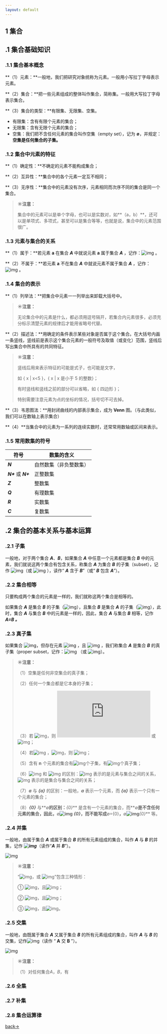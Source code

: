 ```yaml
---
layout: default
---
```


## 1 集合

## .1 集合基础知识

### .1.1 集合基本概念

**（1）元素：**一般地，我们把研究对象统称为元素。一般用小写拉丁字母表示元素。

**（2）集合：**把一些元素组成的整体叫作集合，简称集。一般用大写拉丁字母表示集合。

**（3）集合的类型：**有限集、无限集、空集。

- 有限集：含有有限个元素的集合；
- 无限集：含有无限个元素的集合；
- 空集：我们把不含任何元素的集合叫作空集（empty set），记为 **∅**，并规定：**空集是任何集合的子集。**



### .1.2 集合中元素的特征

**（1）确定性：**不确定的元素不能构成集合；

**（2）互异性：**集合中的各个元素一定互不相同；

**（3）无序性：**集合中的元素没有次序，元素相同而次序不同的集合是同一个集合。

> **☀注意：**
>
> 集合中的元素可以是单个字母，也可以是实数对，如**（a，b）**，还可以是单项式、多项式，甚至可以是集合等等，也就是说，集合中的元素范围很广。



### .1.3 元素与集合的关系

**（1）属于：**若元素 **a** 在集合 ***A*** 中就说元素 **a** 属于集合 ***A*** ，记作：![img](https://latex.codecogs.com/svg.latex?a%20\in%20A) 。

**（2）不属于：**若元素 **a** 不在集合 ***A*** 中就说元素不属于集合 ***A*** ，记作：![img](https://latex.codecogs.com/svg.latex?a%20\notin%20A) 。



### .1.4 集合的表示

**（1）列举法：**把集合中元素一一列举出来卸载大括号中。

> **☀注意：**
>
> 无论集合中的元素是什么，都必须用逗号隔开，若集合内元素很多，必须充分标示清楚元素的规律后才能用省略号代替。

**（2）描述法：**用确定的条件表示某些对象是否属于这个集合。在大括号内画一条竖线，竖线前是表示这个集合元素的一般符号及取值（或变化）范围，竖线后写出集合中所具有的共同特征。

> **☀注意：**
>
> 竖线后用来表示特征的可能是式子，也可能是文字，
>
> 如 { x | x<5 }，{ x | x 是小于 5 的整数}；
>
> 有时竖线和竖线之前的部分可以省略，如 { 四边形 }；
>
> 特别需要注意元素为点的坐标的情况，括号切不可去掉。

**（3）韦恩图法：**用封闭曲线的内部表示集合，成为 **Venn** 图。（与此类似，我们可以在数轴上表示集合）

**（4）**当集合中的元素为一系列的连续实数时，还常常用数轴或区间来表示。



### .1.5 常用数集的符号

| **符号**              | **数集的含义**         |
| --------------------- | ---------------------- |
| ***N***               | 自然数集（非负整数集） |
| ***N\**** 或 ***N+*** | 正整数集               |
| ***Z***               | 整数集                 |
| ***Q***               | 有理数集               |
| ***R***               | 实数集                 |
| ***C***               | 复数集                 |



## .2 集合的基本关系与基本运算



### .2.1 子集

一般地，对于两个集合 ***A***、***B***，如果集合 ***A*** 中任意一个元素都是集合 ***B*** 中的元素，我们就说这两个集合有包含关系，称集合 ***A*** 为集合 ***B*** 的子集（subset），记作 ![img](https://latex.codecogs.com/svg.latex?A%20\subseteq%20B)（或 ![img](https://latex.codecogs.com/svg.latex?B%20\supseteq%20A) ），读作“ ***A*** 含于 ***B***”（或“ ***B*** 包含 ***A***”）。



### .2.2 集合相等

只要构成两个集合的元素是一样的，我们就称这两个集合是相等的。

如果集合 ***A*** 是集合 ***B*** 的子集（![img](https://latex.codecogs.com/svg.latex?A%20\subseteq%20B)），且集合 ***B*** 是集合 ***A*** 的子集（![img](https://latex.codecogs.com/svg.latex?B%20\subseteq%20A)），此时，集合 ***A*** 与集合 ***B*** 中的元素是一样的，因此，集合 ***A*** 与集合 ***B*** 相等，记作 ***A=B 。***



### .2.3 真子集

如果集合 ![img](https://latex.codecogs.com/svg.latex?A%20\subseteq%20B)，但存在元素 ![img](https://latex.codecogs.com/svg.latex?x\in%20B) ，且 ![img](https://latex.codecogs.com/svg.latex?x\notin%20A) ，我们称集合 ***A*** 是集合 ***B*** 的真子集（proper subset，记作：![img](https://latex.codecogs.com/svg.latex?A\subsetneqq%20B) （或 ![img](https://latex.codecogs.com/svg.latex?A\supsetneqq%20B)）。

> **☀注意：**
>
> （1）空集是任何非空集合的真子集；
>
> （2）任何一个集合都是它本身的子集；
>
> （3）若 ![img](https://latex.codecogs.com/svg.latex?A%20\subseteq%20B)，则 ![img](https://latex.codecogs.com/svg.latex?A%20=%20B) 或 ![img](https://latex.codecogs.com/svg.latex?A\subsetneqq%20B)；
>
> （4）若![img](https://latex.codecogs.com/svg.latex?A%20\subseteq%20B) ，![img](https://latex.codecogs.com/svg.latex?B%20\subseteq%20C)，则 ![img](https://latex.codecogs.com/svg.latex?A%20\subseteq%20C)；
>
> （5）含有 **n** 个元素的集合有![img](https://latex.codecogs.com/svg.latex?2^n)个子集，有![img](https://latex.codecogs.com/svg.latex?2^n-1)个真子集；
>
> （6）![img](https://latex.codecogs.com/svg.latex?\in) 和 ![img](https://latex.codecogs.com/svg.latex?\subseteq) 的区别：![img](https://latex.codecogs.com/svg.latex?\in) 表示的是元素与集合之间的关系，![img](https://latex.codecogs.com/svg.latex?\subseteq) 表示的是集合与集合之间的关系；
>
> （7）***a*** 与 ***{a}*** 的区别：一般地，***a*** 表示一个元素，而 ***{a}*** 表示一个只有一个元素的集合；
>
> （8）***{0}*** 与**∅**的区别：***{0}*** 是含有一个元素的集合，而**∅**是不含任何元素的集合，因此，**∅**![img](https://latex.codecogs.com/svg.latex?\subsetneqq) ***{0}***，而不能写成**∅={0}**，**∅**![img](https://latex.codecogs.com/svg.latex?\in)***{0}*** 等。



### .2.4 并集

一般地，由属于集合 ***A*** 或属于集合 ***B*** 的所有元素组成的集合，叫作 ***A*** 与 ***B*** 的并集，记作 ***![img](https://latex.codecogs.com/svg.latex?A%20\cup%20B)***（读作“***A*** 并 ***B***”）。

![img](https://latex.codecogs.com/svg.latex?A%20\cup%20B=\{%20x%20|%20x%20\in%20A,%20or%20\quad%20x%20\in%20B%20\})

> **☀注意：**
>
> “![img](https://latex.codecogs.com/svg.latex?x\in%20A)，或 ![img](https://latex.codecogs.com/svg.latex?x\in%20B)”包含三种情形：
>
> ① ![img](https://latex.codecogs.com/svg.latex?x\in%20A)，且![img](https://latex.codecogs.com/svg.latex?x\notin%20B)；
>
> ② ![img](https://latex.codecogs.com/svg.latex?x\in%20B)，且![img](https://latex.codecogs.com/svg.latex?x\notin%20A)；
>
> ③ ![img](https://latex.codecogs.com/svg.latex?x\in%20A)，且![img](https://latex.codecogs.com/svg.latex?x\in%20B)。



### .2.5 交集

一般地，由既属于集合 ***A*** 又属于集合 ***B*** 的所有元素组成的集合，叫作 ***A*** 与 ***B*** 的交集，记作![img](https://latex.codecogs.com/svg.latex?A%20\cap%20B)（读作 “ **A** 交 **B** ”）。

![img](https://latex.codecogs.com/svg.latex?A%20\cap%20B=\{%20x%20|%20x\in%20A,%20and%20\quad%20x%20\in%20B%20\})

> **☀注意：**
>
> （1）对任何集合*A*，*B*，有





### .2.6 全集



### .2.7 补集



### .2.8 集合运算律







[back→](https://xiangblq.github.io/wenzhai/pages/biji/jichu/biji/shuxue/%E9%AB%98%E4%B8%AD%E6%95%B0%E5%AD%A6%E5%9F%BA%E7%A1%80.html)